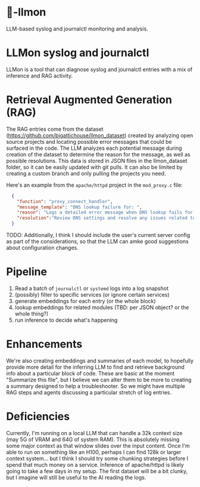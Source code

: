 # 🍋-llmon
LLM-based syslog and journalctl monitoring and analysis.

# LLMon syslog and journalctl
LLMon is a tool that can diagnose syslog and journalctl entries with a mix of inference and RAG activity.  

# Retrieval Augmented Generation (RAG)
The RAG entries come from the dataset (https://github.com/bigattichouse/llmon_dataset) created by analyzing open source projects and locating possible error messages that could be surfaced in the code. The LLM analyzes each potential message during creation of the dataset to determine the reason for the message, as well as possible resolutions. This data is stored in JSON files in the llmon_dataset folder, so it can be easily updated with git pulls. It can also be limited by creating a custom branch and only pulling the projects you need.

Here's an example from the `apache/httpd` project in the `mod_proxy.c` file:
```json
  {
    "function": "proxy_connect_handler",
    "message_template": "DNS lookup failure for: ",
    "reason": "Logs a detailed error message when DNS lookup fails for the specified hostname",
    "resolution":"Review DNS settings and resolve any issues related to host resolution"
  }
```
TODO: Additionally, I think I should include the user's current server config as part of the considerations, so that the LLM can amke good suggestions about configuration changes.

# Pipeline

1. Read a batch of `journalctl` or `systemd` logs into a log snapshot
2. (possibly) filter to specific services (or ignore certain services)
3. generate embeddings for each entry (or the whole block)
4. lookup embeddings for related modules (TBD: per JSON object? or the whole thing?)
5. run inference to decide what's happening

# Enhancements
We're also creating embeddings and summaries of each model, to hopefully provide more detail for the inferring LLM to find and retrieve background info about a particular block of code.  These are basic at the moment "Summarize this file", but I believe we can alter them to be more to creating a summary designed to help a troubleshooter. So we might have multiple RAG steps and agents discussing a particular stretch of log entries.

# Deficiencies
Currently, I'm running on a local LLM that can handle a 32k context size (may 5G of VRAM and 64G of system RAM). This is absolutely missing some major context as that window slides over the input content. Once I'm able to run on something like an H100, perhaps I can find 128k or larger context system... but I think I should try some chunking strategies before I spend that much money on a service.  Inference of apache/httpd is likely going to take a few days in my setup.  The first dataset will be a bit clunky, but I imagine will still be useful to the AI reading the logs.



